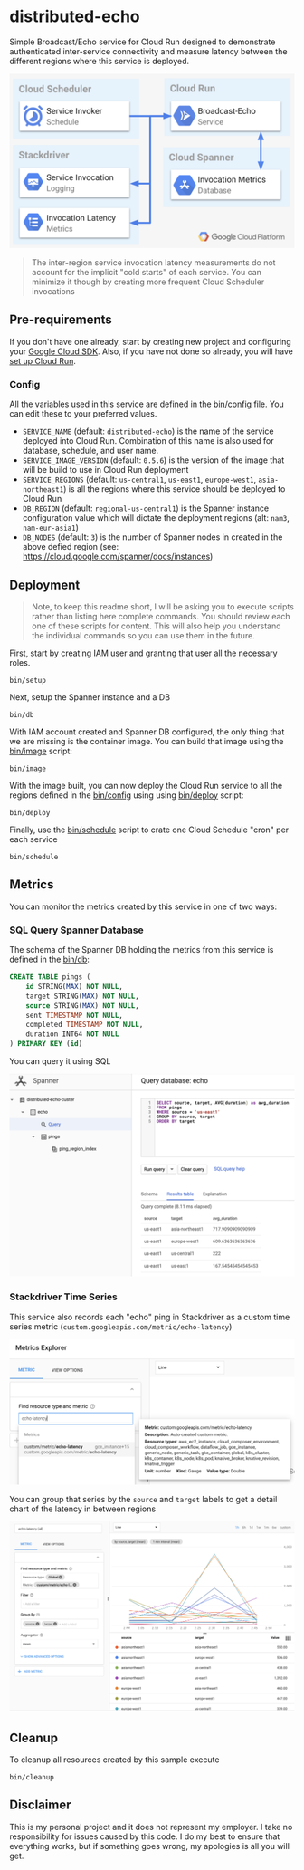 # distributed-echo

Simple Broadcast/Echo service for Cloud Run designed to demonstrate authenticated inter-service connectivity and measure latency between the different regions where this service is deployed.

![](img/diagram.png)

> The inter-region service invocation latency measurements do not account for the implicit "cold starts" of each service. You can minimize it though by creating more frequent Cloud Scheduler invocations

## Pre-requirements

If you don't have one already, start by creating new project and configuring your [Google Cloud SDK](https://cloud.google.com/sdk/docs/). Also, if you have not done so already, you will have [set up Cloud Run](https://cloud.google.com/run/docs/setup).

### Config

All the variables used in this service are defined in the [bin/config](bin/config) file. You can edit these to your preferred values.

* `SERVICE_NAME` (default: `distributed-echo`) is the name of the service deployed into Cloud Run. Combination of this name is also used for database, schedule, and user name.
* `SERVICE_IMAGE_VERSION` (default: `0.5.6`) is the version of the image that will be build to use in Cloud Run deployment
* `SERVICE_REGIONS` (default: `us-central1`, `us-east1`, `europe-west1`, `asia-northeast1`) is all the regions where this service should be deployed to Cloud Run
* `DB_REGION` (default: `regional-us-central1`) is the Spanner instance configuration value which will dictate the deployment regions (alt: `nam3`, `nam-eur-asia1`)
* `DB_NODES` (default: `3`) is the number of Spanner nodes in created in the above defied region (see: https://cloud.google.com/spanner/docs/instances)


## Deployment

> Note, to keep this readme short, I will be asking you to execute scripts rather than listing here complete commands. You should review each one of these scripts for content. This will also help you understand the individual commands so you can use them in the future.

First, start by creating IAM user and granting that user all the necessary roles.

```shell
bin/setup
```

Next, setup the Spanner instance and a DB

```shell
bin/db
```

With IAM account created and Spanner DB configured, the only thing that we are missing is the container image. You can build that image using the [bin/image](bin/image) script:

```shell
bin/image
```

With the image built, you can now deploy the Cloud Run service to all the regions defined in the [bin/config](bin/config) using using [bin/deploy](bin/deploy) script:

```shell
bin/deploy
```

Finally, use the [bin/schedule](bin/schedule) script to crate one Cloud Schedule "cron" per each service

```shell
bin/schedule
```

## Metrics

You can monitor the metrics created by this service in one of two ways:

### SQL Query Spanner Database

The schema of the Spanner DB holding the metrics from this service is defined in the [bin/db](bin/db):

```sql
CREATE TABLE pings (
    id STRING(MAX) NOT NULL,
    target STRING(MAX) NOT NULL,
    source STRING(MAX) NOT NULL,
    sent TIMESTAMP NOT NULL,
    completed TIMESTAMP NOT NULL,
    duration INT64 NOT NULL
) PRIMARY KEY (id)
```

You can query it using SQL

![](img/db.png)

### Stackdriver Time Series

This service also records each "echo" ping in Stackdriver as a custom time series metric (`custom.googleapis.com/metric/echo-latency`)

![](img/metric.png)

You can group that series by the `source` and `target` labels to get a detail chart of the latency in between regions

![](img/chart.png)

## Cleanup

To cleanup all resources created by this sample execute

```shell
bin/cleanup
```

## Disclaimer

This is my personal project and it does not represent my employer. I take no responsibility for issues caused by this code. I do my best to ensure that everything works, but if something goes wrong, my apologies is all you will get.


